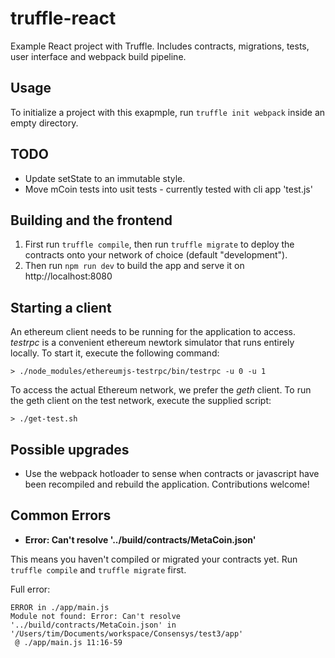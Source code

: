 # truffle-react
Example React project with Truffle. Includes contracts, migrations, tests, user interface and webpack build pipeline.

## Usage

To initialize a project with this exapmple, run `truffle init webpack` inside an empty directory.

## TODO

- Update setState to an immutable style.
- Move mCoin tests into usit tests - currently tested with cli app 'test.js'

## Building and the frontend

1. First run `truffle compile`, then run `truffle migrate` to deploy the contracts onto your network of choice (default "development").
1. Then run `npm run dev` to build the app and serve it on http://localhost:8080

## Starting a client
An ethereum client needs to be running for the application to access. <em>testrpc</em> is a convenient ethereum newtork simulator that runs entirely locally. To start it, execute the following command:
```
> ./node_modules/ethereumjs-testrpc/bin/testrpc -u 0 -u 1
```
To access the actual Ethereum network, we prefer the <em>geth</em> client. To run the geth client on the test network, execute the supplied script:
```
> ./get-test.sh
```

## Possible upgrades

* Use the webpack hotloader to sense when contracts or javascript have been recompiled and rebuild the application. Contributions welcome!

## Common Errors

* **Error: Can't resolve '../build/contracts/MetaCoin.json'**

This means you haven't compiled or migrated your contracts yet. Run `truffle compile` and `truffle migrate` first.

Full error:

```
ERROR in ./app/main.js
Module not found: Error: Can't resolve '../build/contracts/MetaCoin.json' in '/Users/tim/Documents/workspace/Consensys/test3/app'
 @ ./app/main.js 11:16-59
```
